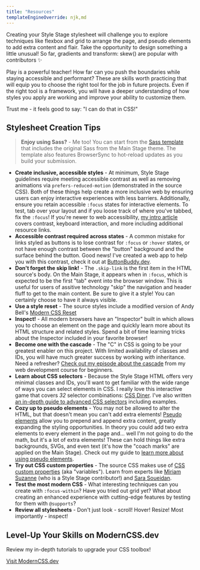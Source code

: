 ```yaml
---
title: "Resources"
templateEngineOverride: njk,md
---
```


Creating your Style Stage stylesheet will challenge you to explore techniques like flexbox and grid to arrange the page, and pseudo elements to add extra content and flair. Take the opportunity to design something a little unusual! So far, gradients and transform: skew() are popular with contributors ✨

Play is a powerful teacher! How far can you push the boundaries while staying accessible and performant? These are skills worth practicing that will equip you to choose the right tool for the job in future projects. Even if the right tool is a framework, you will have a deeper understanding of how styles you apply are working and improve your ability to customize them.

Trust me - it feels good to say: "I can do that in CSS!"

## Stylesheet Creation Tips

> **Enjoy using Sass?** - Me too! You can start from the [Sass template](https://github.com/5t3ph/stylestage-sass) that includes the original Sass from the Main Stage theme. The template also features BrowserSync to hot-reload updates as you build your submission.

- **Create inclusive, accessible styles** - At minimum, Style Stage guidelines require meeting accessible contrast as well as removing animations via `prefers-reduced-motion` (demonstrated in the source CSS). Both of these things help create a more inclusive web by ensuring users can enjoy interactive experiences with less barriers. Additionally, ensure you retain accessible `:focus` states for interactive elements. To test, tab over your layout and if you loose track of where you've tabbed, fix the `:focus`! If you're newer to web accessibility, [my intro article](https://dev.to/5t3ph/introduction-to-web-accessibility-5cmp) covers contrast, keyboard interaction, and more including additional resource links.
- **Accessible contrast required across states** - A common mistake for links styled as buttons is to lose contrast for `:focus` or `:hover` states, or not have enough contrast between the "button" background and the surface behind the button. Good news! I've created a web app to help you with this contrast, check it out at [ButtonBuddy.dev](https://buttonbuddy.dev).
- **Don't forget the skip link!** - The `.skip-link` is the first item in the HTML source's body. On the Main Stage, it appears when in `:focus`, which is expected to be the first "tab" event into the browser window. This is useful for users of assitive technology "skip" the navigation and header fluff to get to the main content. Be sure to give it a style! You can certainly choose to have it always visible.
- **Use a style reset** - The source styles include a modified version of Andy Bell's [Modern CSS Reset](https://github.com/hankchizljaw/modern-css-reset)
- **Inspect!** - All modern browsers have an "Inspector" built in which allows you to choose an element on the page and quickly learn more about its HTML structure and related styles. Spend a bit of time learning tricks about the Inspector included in your favorite browser!
- **Become one with the cascade** - The "C" in CSS is going to be your greatest enabler on this project. With limited availability of classes and IDs, you will have much greater success by working _with_ inheritance. Need a refresher? [Check out my episode about the cascade](https://dev.to/5t3ph/intro-to-the-css-cascade-the-c-in-css-1kh0) from my web development course for beginners.
- **Learn about CSS selectors** - Because the Style Stage HTML offers very minimal classes and IDs, you'll want to get familiar with the wide range of ways you can select elements in CSS. I really love this interactive game that covers _32_ selector combinations: [CSS Diner](https://flukeout.github.io/). I've also written [an in-depth guide to advanced CSS selectors](https://moderncss.dev/guide-to-advanced-css-selectors-part-one/) including examples.
- **Cozy up to pseudo elements** - You may not be allowed to alter the HTML, but that doesn't mean you can't add extra elements! [Pseudo elements](https://css-tricks.com/pseudo-element-roundup/) allow you to prepend and append extra content, greatly expanding the styling opportunities. In theory you could add two extra elements to every element in the page and... well I'm not going to do the math, but it's a lot of extra elements! These can hold things like extra backgrounds, SVGs, and even text (it's how the "coach marks" are applied on the Main Stage). Check out my guide to [learn more about using pseudo elements](https://moderncss.dev/guide-to-advanced-css-selectors-part-two/).
- **Try out CSS custom properties** - The source CSS makes use of [CSS custom properties](https://12daysofweb.dev/2021/css-custom-properties/) (aka "variables"). Learn from experts like [Miriam Suzanne](https://www.smashingmagazine.com/2019/07/css-custom-properties-cascade/) (who is a Style Stage contributor!) and [Sara Soueidan](https://www.sarasoueidan.com/blog/style-settings-with-css-variables/).
- **Test the most modern CSS** - What interesting techniques can you create with `:focus-within`? Have you tried out grid yet? What about creating an enhanced experience with cutting-edge features by testing for them with `@supports`?
- **Review all stylesheets** - Don't just look - scroll! Hover! Resize! Most importantly - inspect!

## Level-Up Your Skills on ModernCSS.dev

Review my in-depth tutorials to upgrade your CSS toolbox!

<a class="link" href="https://moderncss.dev">Visit ModernCSS.dev</a>
